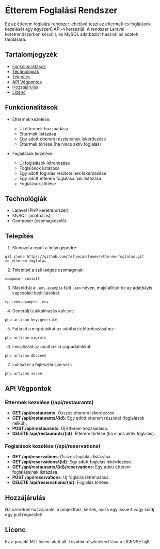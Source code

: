 # Étterem Foglalási Rendszer

Ez az étterem foglalási rendszer lehetővé teszi az éttermek és foglalások kezelését egy egyszerű API-n keresztül. A rendszer Laravel keretrendszerben készült, és MySQL adatbázist használ az adatok tárolására.

## Tartalomjegyzék

- [Funkcionalitások](#funkcionalitások)
- [Technológiák](#technológiák)
- [Telepítés](#telepítés)
- [API Végpontok](#api-végpontok)
- [Hozzájárulás](#hozzájárulás)
- [Licenc](#licenc)

## Funkcionalitások

- Éttermek kezelése:
  - Új éttermek hozzáadása
  - Éttermek listázása
  - Egy adott étterem részleteinek lekérdezése
  - Éttermek törlése (ha nincs aktív foglalás)

- Foglalások kezelése:
  - Új foglalások létrehozása
  - Foglalások listázása
  - Egy adott foglalás részleteinek lekérdezése
  - Egy adott étterem foglalásainak listázása
  - Foglalások törlése

## Technológiák

- Laravel (PHP keretrendszer)
- MySQL (adatbázis)
- Composer (csomagkezelő)

## Telepítés

1. Klónozd a repót a helyi gépedre:
```
git clone https://github.com/felhasznalonev/etterem-foglalas.git
cd etterem-foglalas
```
2. Telepítsd a szükséges csomagokat:
```
composer install
```
3. Másold át a `.env.example` fájlt `.env` néven, majd állítsd be az adatbázis kapcsolati beállításokat:
```
cp .env.example .env
```
4. Generálj új alkalmazás kulcsot:
```
php artisan key:generate
```
5. Futtasd a migrációkat az adatbázis létrehozásához:
```
php artisan migrate
```
6. Inicializáld az adatbázist alapadatokkal:
```
php artisan db:seed
```
7. Indítsd el a fejlesztői szervert:
```
php artisan serve
```
## API Végpontok

### Éttermek kezelése (/api/restaurants)

- **GET /api/restaurants**: Összes étterem lekérdezése.
- **GET /api/restaurants/{id}**: Egy adott étterem részletei (foglalások nélkül).
- **POST /api/restaurants**: Új étterem hozzáadása.
- **DELETE /api/restaurants/{id}**: Étterem törlése (ha nincs aktív foglalás).

### Foglalások kezelése (/api/reservations)

- **GET /api/reservations**: Összes foglalás listázása.
- **GET /api/reservations/{id}**: Egy adott foglalás lekérdezése.
- **GET /api/restaurants/{id}/reservations**: Egy adott étterem foglalásainak listázása.
- **POST /api/reservations**: Új foglalás létrehozása.
- **DELETE /api/reservations/{id}**: Foglalás törlése.

## Hozzájárulás

Ha szeretnél hozzájárulni a projekthez, kérlek, nyiss egy issue-t vagy küldj egy pull requestet!

## Licenc

Ez a projekt MIT licenc alatt áll. További részletekért lásd a LICENSE fájlt.